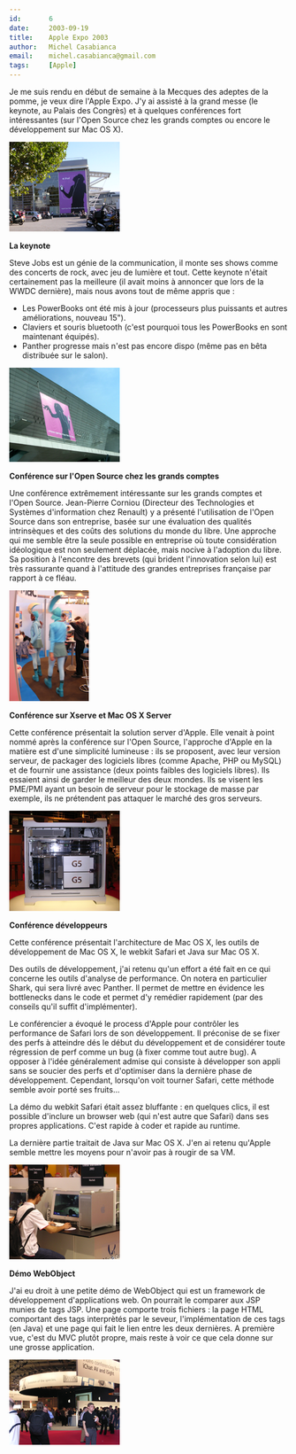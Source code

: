 ```yaml
---
id:       6
date:     2003-09-19
title:    Apple Expo 2003
author:   Michel Casabianca
email:    michel.casabianca@gmail.com
tags:     [Apple]
---
```


Je me suis rendu en début de semaine à la Mecques des adeptes de la pomme, je veux dire l'Apple Expo. J'y ai assisté à la grand messe (le keynote, au Palais des Congrès) et à quelques conférences fort intéressantes (sur l'Open Source chez les grands comptes ou encore le développement sur Mac OS X).

![](apple-expo-2003.png)

 **La keynote**

Steve Jobs est un génie de la communication, il monte ses shows comme des concerts de rock, avec jeu de lumière et tout. Cette keynote n'était certainement pas la meilleure (il avait moins à annoncer que lors de la WWDC dernière), mais nous avons tout de même appris que :

- Les PowerBooks ont été mis à jour (processeurs plus puissants et autres améliorations, nouveau 15").
- Claviers et souris bluetooth (c'est pourquoi tous les PowerBooks en sont maintenant équipés).
- Panther progresse mais n'est pas encore dispo (même pas en bêta distribuée sur le salon).


![](apple-expo-2003-keynote.png)

 **Conférence sur l'Open Source chez les grands comptes**

Une conférence extrêmement intéressante sur les grands comptes et l'Open Source. Jean-Pierre Corniou (Directeur des Technologies et Systèmes d'information chez Renault) y a présenté l'utilisation de l'Open Source dans son entreprise, basée sur une évaluation des qualités intrinsèques et des coûts des solutions du monde du libre. Une approche qui me semble être la seule possible en entreprise où toute considération idéologique est non seulement déplacée, mais nocive à l'adoption du libre. Sa position à l'encontre des brevets (qui brident l'innovation selon lui) est très rassurante quand à l'attitude des grandes entreprises française par rapport à ce fléau.

![](apple-expo-2003-aliens.png)

 **Conférence sur Xserve et Mac OS X Server**

Cette conférence présentait la solution server d'Apple. Elle venait à point nommé après la conférence sur l'Open Source, l'approche d'Apple en la matière est d'une simplicité lumineuse : ils se proposent, avec leur version serveur, de packager des logiciels libres (comme Apache, PHP ou MySQL) et de fournir une assistance (deux points faibles des logiciels libres). Ils essaient ainsi de garder le meilleur des deux mondes. Ils se visent les PME/PMI ayant un besoin de serveur pour le stockage de masse par exemple, ils ne prétendent pas attaquer le marché des gros serveurs.

![](apple-expo-2003-g5.png)

 **Conférence développeurs**

Cette conférence présentait l'architecture de Mac OS X, les outils de développement de Mac OS X, le webkit Safari et Java sur Mac OS X.

Des outils de développement, j'ai retenu qu'un effort a été fait en ce qui concerne les outils d'analyse de performance. On notera en particulier Shark, qui sera livré avec Panther. Il permet de mettre en évidence les bottlenecks dans le code et permet d'y remédier rapidement (par des conseils qu'il suffit d'implémenter).

Le conférencier a évoqué le process d'Apple pour contrôler les performance de Safari lors de son développement. Il préconise de se fixer des perfs à atteindre dés le début du développement et de considérer toute régression de perf comme un bug (à fixer comme tout autre bug). A opposer à l'idée généralement admise qui consiste à développer son appli sans se soucier des perfs et d'optimiser dans la dernière phase de développement. Cependant, lorsqu'on voit tourner Safari, cette méthode semble avoir porté ses fruits...

La démo du webkit Safari était assez bluffante : en quelques clics, il est possible d'inclure un browser web (qui n'est autre que Safari) dans ses propres applications. C'est rapide à coder et rapide au runtime.

La dernière partie traitait de Java sur Mac OS X. J'en ai retenu qu'Apple semble mettre les moyens pour n'avoir pas à rougir de sa VM.

![](apple-expo-2003-unreal.png)

 **Démo WebObject**

J'ai eu droit à une petite démo de WebObject qui est un framework de développement d'applications web. On pourrait le comparer aux JSP munies de tags JSP. Une page comporte trois fichiers : la page HTML comportant des tags interprètés par le seveur, l'implémentation de ces tags (en Java) et une page qui fait le lien entre les deux dernières. A première vue, c'est du MVC plutôt propre, mais reste à voir ce que cela donne sur une grosse application.

![](apple-expo-2003-stand-apple.png)

